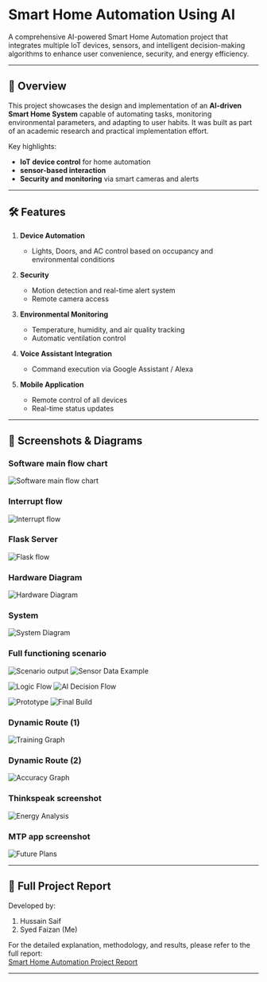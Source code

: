 # Smart Home Automation Using AI

A comprehensive AI-powered Smart Home Automation project that integrates multiple IoT devices, sensors, and intelligent decision-making algorithms to enhance user convenience, security, and energy efficiency.

---

## 📖 Overview

This project showcases the design and implementation of an **AI-driven Smart Home System** capable of automating tasks, monitoring environmental parameters, and adapting to user habits. It was built as part of an academic research and practical implementation effort.

Key highlights:
- **IoT device control** for home automation
- **sensor-based interaction**
- **Security and monitoring** via smart cameras and alerts

---

## 🛠️ Features

1. **Device Automation**
   - Lights, Doors, and AC control based on occupancy and environmental conditions

2. **Security**
   - Motion detection and real-time alert system
   - Remote camera access

3. **Environmental Monitoring**
   - Temperature, humidity, and air quality tracking
   - Automatic ventilation control

4. **Voice Assistant Integration**
   - Command execution via Google Assistant / Alexa

5. **Mobile Application**
   - Remote control of all devices
   - Real-time status updates


---

## 📸 Screenshots & Diagrams

### Software main flow chart
![Software main flow chart](readme_images/page2_img1.jpg)

### Interrupt flow
![Interrupt flow](readme_images/page3_img1.jpg)

### Flask Server
![Flask flow](readme_images/page4_img1.jpg)

### Hardware Diagram
![Hardware Diagram](readme_images/page5_img1.jpg)

### System
![System Diagram](readme_images/page22_img1.jpg)

### Full functioning scenario
![Scenario output](readme_images/page23_img1.jpg)
![Sensor Data Example](readme_images/page23_img2.jpg)

![Logic Flow](readme_images/page24_img1.jpg)
![AI Decision Flow](readme_images/page24_img2.jpg)

![Prototype](readme_images/page25_img1.jpg)
![Final Build](readme_images/page25_img2.jpg)

### Dynamic Route (1)
![Training Graph](readme_images/page26_img1.jpg)
### Dynamic Route (2)
![Accuracy Graph](readme_images/page26_img2.jpg)

### Thinkspeak screenshot
![Energy Analysis](readme_images/page27_img1.jpg)

### MTP app screenshot
![Future Plans](readme_images/page28_img1.jpg)

---

## 📄 Full Project Report
Developed by:
1. Hussain Saif
2. Syed Faizan (Me)


For the detailed explanation, methodology, and results, please refer to the full report:  
[Smart Home Automation Project Report](https://syed-raza-portfolio.netlify.app/static/media/smart.18e8e28d85751a617950.pdf)

---


